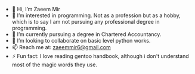 - 👋 Hi, I’m Zaeem Mir
- 👀 I’m interested in programming. Not as a profession but as a hobby, which is to say I am not pursuing any professional degree in programming.
- 🌱 I’m currently pursuing a degree in Chartered Accountancy.
- 💞️ I’m looking to collaborate on basic level python works.
- 📫 Reach me at: zaeemmir6@gmail.com
- ⚡ Fun fact: I love reading gentoo handbook, although i don't understand most of the magic  words they use.

<!---
ZaeemMir/ZaeemMir is a ✨ special ✨ repository because its `README.md` (this file) appears on your GitHub profile.
You can click the Preview link to take a look at your changes.
--->
